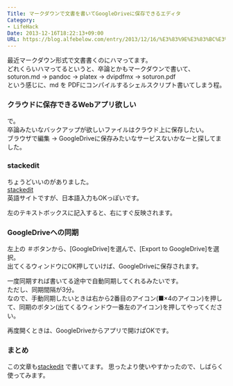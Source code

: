 ```yaml
---
Title: マークダウンで文書を書いてGoogleDriveに保存できるエディタ
Category:
- LifeHack
Date: 2013-12-16T18:22:13+09:00
URL: https://blog.alfebelow.com/entry/2013/12/16/%E3%83%9E%E3%83%BC%E3%82%AF%E3%83%80%E3%82%A6%E3%83%B3%E3%81%A7%E6%96%87%E6%9B%B8%E3%82%92%E6%9B%B8%E3%81%84%E3%81%A6GoogleDrive%E3%81%AB%E4%BF%9D%E5%AD%98%E3%81%A7%E3%81%8D%E3%82%8B%E3%82%A8%E3%83%87%E3%82%A3
---
```



<p>最近マークダウン形式で文書書くのにハマってます。 <br>
どれくらいハマってるというと、卒論とかもマークダウンで書いて、 <br>
soturon.md → pandoc → platex → dvipdfmx → soturon.pdf <br>
という感じに、md を PDFにコンパイルするシェルスクリプト書いてしまう程。</p>

<h3 id="クラウドに保存できるwebアプリ欲しい">クラウドに保存できるWebアプリ欲しい</h3>

<p>で。 <br>
卒論みたいなバックアップが欲しいファイルはクラウド上に保存したい。 <br>
ブラウザで編集 → GoogleDriveに保存みたいなサービスないかなーと探してました。</p>

<h3 id="stackedit">stackedit</h3>

<p>ちょうどいいのがありました。 　 <br>
<a href="https://stackedit.io/">stackedit</a> <br>
英語サイトですが、日本語入力もOKっぽいです。</p>

<p>左のテキストボックスに記入すると、右にすぐ反映されます。</p>

<h3 id="googledriveへの同期">GoogleDriveへの同期</h3>

<p>左上の ＃ボタンから、[GoogleDrive]を選んで、[Export to GoogleDrive]を選択。 <br>
出てくるウィンドウにOK押していけば、GoogleDriveに保存されます。</p>

<p>一度同期すれば書いてる途中で自動同期してくれるみたいです。 <br>
ただし、同期間隔が3分。 <br>
なので、手動同期したいときは右から2番目のアイコン(■×4のアイコン)を押して、同期のボタン(出てくるウィンドウ一番左のアイコン)を押してやってください。</p>

<p>再度開くときは、GoogleDriveからアプリで開けばOKです。</p>

<h3 id="まとめ">まとめ</h3>

<p>この文章も<a href="https://stackedit.io/">stackedit</a> で書いてます。
思ったより使いやすかったので、しばらく使ってみます。</p>
